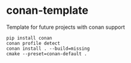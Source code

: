 # conan-template
Template for future projects with conan support

```
pip install conan
conan profile detect
conan install . --build=missing
cmake --preset=conan-default .
```
